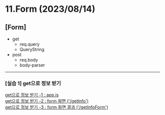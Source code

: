 # 11.Form (2023/08/14)

## [Form]

- get
  - req.query
  - QueryString
- post
  - req.body
  - body-parser
---

### \[실습 1] get으로 정보 받기

[get으로 정보 받기 -1 : app.js](./app.js) <br>
[get으로 정보 받기 -2 : form 화면 ('/getInfo')](./views/training1_get.ejs) <br>
[get으로 정보 받기 -3 : form 화면 결과 ('/getInfoForm')](./views/getInfo.ejs) <br>